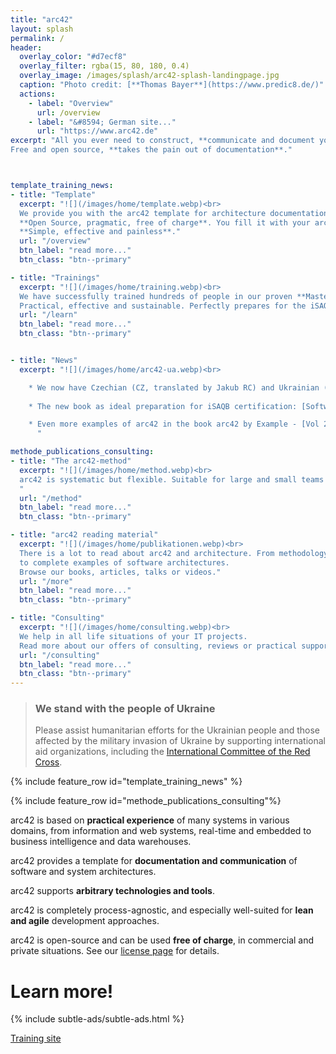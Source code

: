 ```yaml
---
title: "arc42"
layout: splash
permalink: /
header:
  overlay_color: "#d7ecf8"
  overlay_filter: rgba(15, 80, 180, 0.4)
  overlay_image: /images/splash/arc42-splash-landingpage.jpg
  caption: "Photo credit: [**Thomas Bayer**](https://www.predic8.de/)"
  actions: 
    - label: "Overview"
      url: /overview
    - label: "&#8594; German site..."
      url: "https://www.arc42.de"
excerpt: "All you ever need to construct, **communicate and document your software architecture**. Proven, **practical and pragmatic**.
Free and open source, **takes the pain out of documentation**."



template_training_news:
- title: "Template"
  excerpt: "![](/images/home/template.webp)<br> 
  We provide you with the arc42 template for architecture documentation - 
  **Open Source, pragmatic, free of charge**. You fill it with your architecture decisions - 
  **Simple, effective and painless**."
  url: "/overview"
  btn_label: "read more..."
  btn_class: "btn--primary"

- title: "Trainings"
  excerpt: "![](/images/home/training.webp)<br>
  We have successfully trained hundreds of people in our proven **Mastering Software Architectures workshop**. 
  Practical, effective and sustainable. Perfectly prepares for the iSAQB Foundation certification."
  url: "/learn"
  btn_label: "read more..."
  btn_class: "btn--primary"


- title: "News"
  excerpt: "![](/images/home/arc42-ua.webp)<br>

    * We now have Czechian (CZ, translated by Jakub RC) and Ukrainian (UA, translated by @BulykIvan, supported by [@visenger](https://twitter.com/visenger)) versions of arc42 available, together with DE, EN, ES, IT and NL!
    
    * The new book as ideal preparation for iSAQB certification: [Software Architecture Foundation](/books#software-architecture-foundation-cpsa-f-exam-preparation).

    * Even more examples of arc42 in the book arc42 by Example - [Vol 2. Embedded Systems and IoT](/books#arc42-by-example-vol2).
      "

methode_publications_consulting:
- title: "The arc42-method"
  excerpt: "![](/images/home/method.webp)<br>
  arc42 is systematic but flexible. Suitable for large and small teams in iterative or less agile processes.
  "
  url: "/method"
  btn_label: "read more..."
  btn_class: "btn--primary"

- title: "arc42 reading material"
  excerpt: "![](/images/home/publikationen.webp)<br>
  There is a lot to read about arc42 and architecture. From methodology to _good practices_ 
  to complete examples of software architectures.
  Browse our books, articles, talks or videos."
  url: "/more"
  btn_label: "read more..."
  btn_class: "btn--primary"

- title: "Consulting"
  excerpt: "![](/images/home/consulting.webp)<br>
  We help in all life situations of your IT projects.
  Read more about our offers of consulting, reviews or practical support for your projects."
  url: "/consulting"
  btn_label: "read more..."
  btn_class: "btn--primary"
---
```


<div class="ua-background" markdown="1">

>### We stand with the people of Ukraine <span class="ua-text"><i class="fa-solid fa-heart"></i></span><span class="ua-size"><i class="fa-solid fa-heart fa-beat heart"></i></span>
>
>Please assist humanitarian efforts for the Ukrainian people and those affected by the military invasion of Ukraine by supporting international aid organizations, including the [International Committee of the Red Cross](https://www.icrc.org/en).

</div>


{% include feature_row id="template_training_news" %}

{% include feature_row id="methode_publications_consulting"%}

arc42 is based on **practical experience** of many systems in various domains,
from information and web systems, real-time and embedded to business intelligence
and data warehouses.

arc42 provides a template for **documentation and communication** of software and system
architectures.

arc42 supports **arbitrary technologies and tools**.

arc42 is completely process-agnostic, and especially
well-suited for **lean and agile** development approaches.

arc42 is open-source and can be used **free of charge**, in commercial and
private situations.
See our [license page](/license) for details.

# Learn more!

{% include subtle-ads/subtle-ads.html %}

<a href="https://arc42.de" class="btn btn--success">Training site</a>
